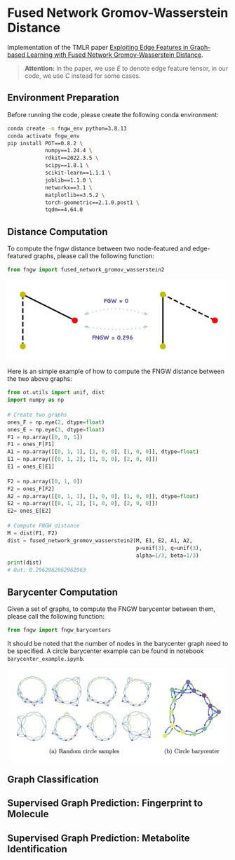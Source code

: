 # Fused Network Gromov-Wasserstein Distance
Implementation of the TMLR paper [Exploiting Edge Features in Graph-based Learning with Fused Network Gromov-Wasserstein Distance](https://openreview.net/forum?id=8uCNtJ2Fmo).

> **Attention:** In the paper, we use *E* to denote edge feature tensor, in our code, we use *C* instead for some cases.

## Environment Preparation
Before running the code, please create the following conda environment:
```bash
conda create -n fngw_env python=3.8.13
conda activate fngw_env
pip install POT==0.8.2 \
            numpy==1.24.4 \
            rdkit==2022.3.5 \
            scipy==1.8.1 \
            scikit-learn==1.1.1 \
            joblib==1.1.0 \
            networkx==3.1 \
            matplotlib==3.5.2 \
            torch-geometric==2.1.0.post1 \
            tqdm==4.64.0
```

## Distance Computation
To compute the fngw distance between two node-featured and edge-featured graphs, please call the following function:
```python
from fngw import fused_network_gromov_wasserstein2
```

<p align="center">
<img src="figures/dist_example.png" width="500"/>
</p>

Here is an simple example of how to compute the FNGW distance between the two above graphs:
```python
from ot.utils import unif, dist
import numpy as np

# Create two graphs
ones_F = np.eye(2, dtype=float)
ones_E = np.eye(3, dtype=float)
F1 = np.array([0, 0, 1])
F1 = ones_F[F1]
A1 = np.array([[0, 1, 1], [1, 0, 0], [1, 0, 0]], dtype=float)
E1 = np.array([[0, 1, 2], [1, 0, 0], [2, 0, 0]])
E1 = ones_E[E1]

F2 = np.array([0, 1, 0])
F2 = ones_F[F2]
A2 = np.array([[0, 1, 1], [1, 0, 0], [1, 0, 0]], dtype=float)
E2 = np.array([[0, 1, 2], [1, 0, 0], [2, 0, 0]])
E2= ones_E[E2]

# Compute FNGW distance
M = dist(F1, F2)
dist = fused_network_gromov_wasserstein2(M, E1, E2, A1, A2,
                                         p=unif(3), q=unif(3),
                                         alpha=1/3, beta=1/3)
print(dist)
# Out: 0.2962962962962963 
```

## Barycenter Computation
Given a set of graphs, to compute the FNGW barycenter between them, please call the following function:
```python
from fngw import fngw_barycenters
```
It should be noted that the number of nodes in the barycenter graph need to be specified. A circle barycenter example can be found in notebook `barycenter_example.ipynb`.

<p align="center">
<img src="figures/circle_bary.png" width="600"/>
</p>


## Graph Classification

## Supervised Graph Prediction: Fingerprint to Molecule


## Supervised Graph Prediction: Metabolite Identification

